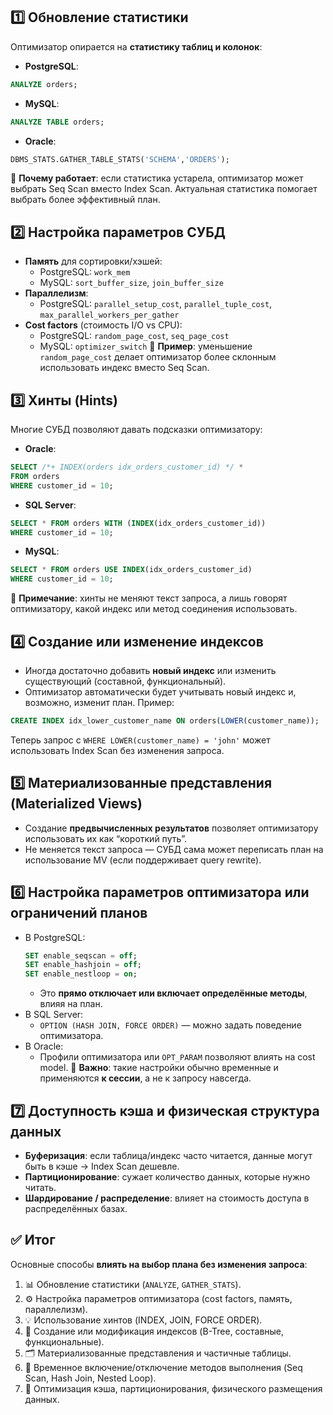 ## 1️⃣ Обновление статистики
Оптимизатор опирается на **статистику таблиц и колонок**:
- **PostgreSQL**:
```sql
ANALYZE orders;
```
- **MySQL**:
```sql
ANALYZE TABLE orders;
```
- **Oracle**:
```sql
DBMS_STATS.GATHER_TABLE_STATS('SCHEMA','ORDERS');
```
📌 **Почему работает**: если статистика устарела, оптимизатор может выбрать Seq Scan вместо Index Scan. Актуальная статистика помогает выбрать более эффективный план.
## 2️⃣ Настройка параметров СУБД
- **Память** для сортировки/хэшей:
    - PostgreSQL: `work_mem`
    - MySQL: `sort_buffer_size`, `join_buffer_size`
- **Параллелизм**:
    - PostgreSQL: `parallel_setup_cost`, `parallel_tuple_cost`, `max_parallel_workers_per_gather`
- **Cost factors** (стоимость I/O vs CPU):
    - PostgreSQL: `random_page_cost`, `seq_page_cost`
    - MySQL: `optimizer_switch`
📌 **Пример**: уменьшение `random_page_cost` делает оптимизатор более склонным использовать индекс вместо Seq Scan.
## 3️⃣ Хинты (Hints)
Многие СУБД позволяют давать подсказки оптимизатору:
- **Oracle**:
```sql
SELECT /*+ INDEX(orders idx_orders_customer_id) */ * 
FROM orders 
WHERE customer_id = 10;
```
- **SQL Server**:
```sql
SELECT * FROM orders WITH (INDEX(idx_orders_customer_id))
WHERE customer_id = 10;
```
- **MySQL**:
```sql
SELECT * FROM orders USE INDEX(idx_orders_customer_id)
WHERE customer_id = 10;
```
📌 **Примечание**: хинты не меняют текст запроса, а лишь говорят оптимизатору, какой индекс или метод соединения использовать.
## 4️⃣ Создание или изменение индексов
- Иногда достаточно добавить **новый индекс** или изменить существующий (составной, функциональный).
- Оптимизатор автоматически будет учитывать новый индекс и, возможно, изменит план.
Пример:
```sql
CREATE INDEX idx_lower_customer_name ON orders(LOWER(customer_name));
```
Теперь запрос с `WHERE LOWER(customer_name) = 'john'` может использовать Index Scan без изменения запроса.
## 5️⃣ Материализованные представления (Materialized Views)
- Создание **предвычисленных результатов** позволяет оптимизатору использовать их как “короткий путь”.
- Не меняется текст запроса — СУБД сама может переписать план на использование MV (если поддерживает query rewrite).
## 6️⃣ Настройка параметров оптимизатора или ограничений планов
- В PostgreSQL:
    ```sql
    SET enable_seqscan = off;
    SET enable_hashjoin = off;
    SET enable_nestloop = on;
    ```
    - Это **прямо отключает или включает определённые методы**, влияя на план.
- В SQL Server:
    - `OPTION (HASH JOIN, FORCE ORDER)` — можно задать поведение оптимизатора.
- В Oracle:
    - Профили оптимизатора или `OPT_PARAM` позволяют влиять на cost model.
📌 **Важно**: такие настройки обычно временные и применяются **к сессии**, а не к запросу навсегда.
## 7️⃣ Доступность кэша и физическая структура данных
- **Буферизация**: если таблица/индекс часто читается, данные могут быть в кэше → Index Scan дешевле.
- **Партиционирование**: сужает количество данных, которые нужно читать.
- **Шардирование / распределение**: влияет на стоимость доступа в распределённых базах.
## ✅ Итог
Основные способы **влиять на выбор плана без изменения запроса**:
1. 📊 Обновление статистики (`ANALYZE`, `GATHER_STATS`).
2. ⚙️ Настройка параметров оптимизатора (cost factors, память, параллелизм).
3. 💡 Использование хинтов (INDEX, JOIN, FORCE ORDER).
4. 🧩 Создание или модификация индексов (B-Tree, составные, функциональные).
5. 🗂️ Материализованные представления и частичные таблицы.
6. 🔧 Временное включение/отключение методов выполнения (Seq Scan, Hash Join, Nested Loop).
7. 📌 Оптимизация кэша, партиционирования, физического размещения данных.